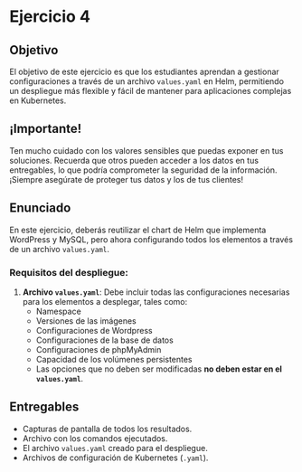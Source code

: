 # Ejercicio 4

## Objetivo

El objetivo de este ejercicio es que los estudiantes aprendan a gestionar configuraciones a través de un archivo `values.yaml` en Helm, permitiendo un despliegue más flexible y fácil de mantener para aplicaciones complejas en Kubernetes.

## ¡Importante!

Ten mucho cuidado con los valores sensibles que puedas exponer en tus soluciones. Recuerda que otros pueden acceder a los datos en tus entregables, lo que podría comprometer la seguridad de la información. ¡Siempre asegúrate de proteger tus datos y los de tus clientes!

## Enunciado

En este ejercicio, deberás reutilizar el chart de Helm que implementa WordPress y MySQL, pero ahora configurando todos los elementos a través de un archivo `values.yaml`.

### Requisitos del despliegue:

1. **Archivo `values.yaml`**: Debe incluir todas las configuraciones necesarias para los elementos a desplegar, tales como:
   - Namespace
   - Versiones de las imágenes
   - Configuraciones de Wordpress
   - Configuraciones de la base de datos
   - Configuraciones de phpMyAdmin
   - Capacidad de los volúmenes persistentes
   - Las opciones que no deben ser modificadas **no deben estar en el `values.yaml`**.

## Entregables

- Capturas de pantalla de todos los resultados.
- Archivo con los comandos ejecutados.
- El archivo `values.yaml` creado para el despliegue.
- Archivos de configuración de Kubernetes (`.yaml`).
